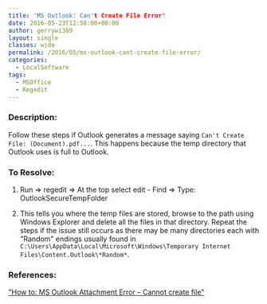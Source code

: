 ```yaml
---
title: 'MS Outlook: Can't Create File Error'
date: 2016-05-23T12:58:00+00:00
author: gerryw1389
layout: single
classes: wide
permalink: /2016/05/ms-outlook-cant-create-file-error/
categories:
  - LocalSoftware
tags:
  - MSOffice
  - Regedit
---
```

<!--more-->

### Description:

Follow these steps if Outlook generates a message saying `Can't Create File: (Document).pdf...`. This happens because the temp directory that Outlook uses is full to Outlook.

### To Resolve:

1. Run => regedit => At the top select edit - Find => Type: OutlookSecureTempFolder

2. This tells you where the temp files are stored, browse to the path using Windows Explorer and delete all the files in that directory. Repeat the steps if the issue still occurs as there may be many directories each with "Random" endings usually found in `C:\Users\AppData\Local\Microsoft\Windows\Temporary Internet Files\Content.Outlook\*Random*`.

### References:

["How to: MS Outlook Attachment Error – Cannot create file"](https://community.spiceworks.com/how_to/1776-ms-outlook-attachment-error-cannot-create-file)
